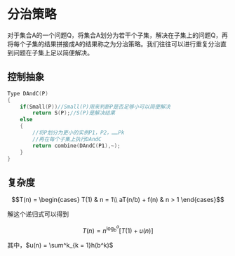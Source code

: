 # 分治策略
对于集合A的一个问题Q，将集合A划分为若干个子集，解决在子集上的问题Q，再将每个子集的结果拼接成A的结果称之为分治策略。我们往往可以进行重复分治直到问题在子集上足以简便解决。
## 控制抽象
```cpp
Type DAndC(P)
{
    if(Small(P))//Small(P)用来判断P是否足够小可以简便解决
        return S(P);//S(P)是解决结果
    else
    {
        //将P划分为更小的实例P1，P2，……Pk
        //再在每个子集上执行DAndC
        return combine(DAndC(P1),~);
    }
}
```
## 复杂度
```math
T(n) = 
    \begin{cases}
        T(1) & n = 1\\
        aT(n/b) + f(n) & n > 1
    \end{cases}
```
解这个递归式可以得到
```math
T(n) = n^{\log^a_b}[T(1) + u(n)]
```
其中，$`u(n) = \sum^k_{k = 1}h(b^k)`$